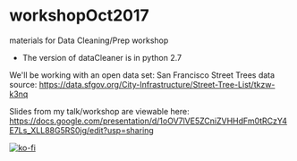 # workshopOct2017
materials for Data Cleaning/Prep workshop


* The version of dataCleaner is in python 2.7


We'll be working with an open data set: San Francisco Street Trees
data source: https://data.sfgov.org/City-Infrastructure/Street-Tree-List/tkzw-k3nq

Slides from my talk/workshop are viewable here:
https://docs.google.com/presentation/d/1oOV7lVE5ZCniZVHHdFm0tRCzY4E7Ls_XLL88G5RS0jg/edit?usp=sharing


[![ko-fi](https://www.ko-fi.com/img/donate_sm.png)](https://ko-fi.com/S6S36A7G)
